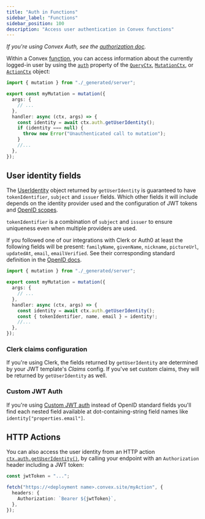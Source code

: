 ```yaml
---
title: "Auth in Functions"
sidebar_label: "Functions"
sidebar_position: 100
description: "Access user authentication in Convex functions"
---
```






_If you're using Convex Auth, see the
[authorization doc](https://labs.convex.dev/auth/authz#use-authentication-state-in-backend-functions)._

Within a Convex [function](/functions.mdx), you can access information about the
currently logged-in user by using the [`auth`](/api/interfaces/server.Auth)
property of the [`QueryCtx`](/generated-api/server#queryctx),
[`MutationCtx`](/generated-api/server#mutationctx), or
[`ActionCtx`](/generated-api/server#actionctx) object:


```ts
import { mutation } from "./_generated/server";

export const myMutation = mutation({
  args: {
    // ...
  },
  handler: async (ctx, args) => {
    const identity = await ctx.auth.getUserIdentity();
    if (identity === null) {
      throw new Error("Unauthenticated call to mutation");
    }
    //...
  },
});

```


## User identity fields

The [UserIdentity](/api/interfaces/server.UserIdentity) object returned by
`getUserIdentity` is guaranteed to have `tokenIdentifier`, `subject` and
`issuer` fields. Which other fields it will include depends on the identity
provider used and the configuration of JWT tokens and
[OpenID scopes](https://openid.net/specs/openid-connect-core-1_0.html#StandardClaims).

`tokenIdentifier` is a combination of `subject` and `issuer` to ensure
uniqueness even when multiple providers are used.

If you followed one of our integrations with Clerk or Auth0 at least the
following fields will be present: `familyName`, `givenName`, `nickname`,
`pictureUrl`, `updatedAt`, `email`, `emailVerified`. See their corresponding
standard definition in the
[OpenID docs](https://openid.net/specs/openid-connect-core-1_0.html#StandardClaims).


```ts
import { mutation } from "./_generated/server";

export const myMutation = mutation({
  args: {
    // ...
  },
  handler: async (ctx, args) => {
    const identity = await ctx.auth.getUserIdentity();
    const { tokenIdentifier, name, email } = identity!;
    //...
  },
});

```


### Clerk claims configuration

If you're using Clerk, the fields returned by `getUserIdentity` are determined
by your JWT template's _Claims_ config. If you've set custom claims, they will
be returned by `getUserIdentity` as well.

### Custom JWT Auth

If you're using [Custom JWT auth](/auth/advanced/custom-jwt.mdx) instead of
OpenID standard fields you'll find each nested field available at
dot-containing-string field names like `identity["properties.email"]`.

## HTTP Actions

You can also access the user identity from an HTTP action
[`ctx.auth.getUserIdentity()`](/api/interfaces/server.Auth#getuseridentity), by
calling your endpoint with an `Authorization` header including a JWT token:


```ts
const jwtToken = "...";

fetch("https://<deployment name>.convex.site/myAction", {
  headers: {
    Authorization: `Bearer ${jwtToken}`,
  },
});

```


<StackPosts query="authentication functions" />

